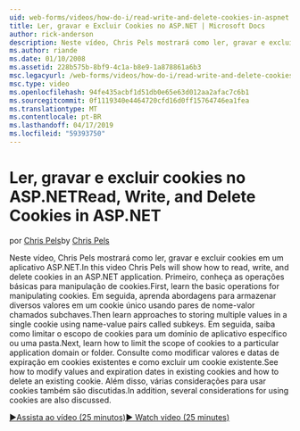 ```yaml
---
uid: web-forms/videos/how-do-i/read-write-and-delete-cookies-in-aspnet
title: Ler, gravar e Excluir Cookies no ASP.NET | Microsoft Docs
author: rick-anderson
description: Neste vídeo, Chris Pels mostrará como ler, gravar e excluir cookies em um aplicativo ASP.NET. Primeiro, saber as operações básicas para manipular cooki...
ms.author: riande
ms.date: 01/10/2008
ms.assetid: 228b575b-8bf9-4c1a-b8e9-1a878861a6b3
msc.legacyurl: /web-forms/videos/how-do-i/read-write-and-delete-cookies-in-aspnet
msc.type: video
ms.openlocfilehash: 94fe435acbf1d51db0e65e63d012aa2afac7c6b1
ms.sourcegitcommit: 0f1119340e4464720cfd16d0ff15764746ea1fea
ms.translationtype: MT
ms.contentlocale: pt-BR
ms.lasthandoff: 04/17/2019
ms.locfileid: "59393750"
---
```

# <a name="read-write-and-delete-cookies-in-aspnet"></a><span data-ttu-id="a1df3-104">Ler, gravar e excluir cookies no ASP.NET</span><span class="sxs-lookup"><span data-stu-id="a1df3-104">Read, Write, and Delete Cookies in ASP.NET</span></span>

<span data-ttu-id="a1df3-105">por [Chris Pels](https://twitter.com/chrispels)</span><span class="sxs-lookup"><span data-stu-id="a1df3-105">by [Chris Pels](https://twitter.com/chrispels)</span></span>

<span data-ttu-id="a1df3-106">Neste vídeo, Chris Pels mostrará como ler, gravar e excluir cookies em um aplicativo ASP.NET.</span><span class="sxs-lookup"><span data-stu-id="a1df3-106">In this video Chris Pels will show how to read, write, and delete cookies in an ASP.NET application.</span></span> <span data-ttu-id="a1df3-107">Primeiro, conheça as operações básicas para manipulação de cookies.</span><span class="sxs-lookup"><span data-stu-id="a1df3-107">First, learn the basic operations for manipulating cookies.</span></span> <span data-ttu-id="a1df3-108">Em seguida, aprenda abordagens para armazenar diversos valores em um cookie único usando pares de nome-valor chamados subchaves.</span><span class="sxs-lookup"><span data-stu-id="a1df3-108">Then learn approaches to storing multiple values in a single cookie using name-value pairs called subkeys.</span></span> <span data-ttu-id="a1df3-109">Em seguida, saiba como limitar o escopo de cookies para um domínio de aplicativo específico ou uma pasta.</span><span class="sxs-lookup"><span data-stu-id="a1df3-109">Next, learn how to limit the scope of cookies to a particular application domain or folder.</span></span> <span data-ttu-id="a1df3-110">Consulte como modificar valores e datas de expiração em cookies existentes e como excluir um cookie existente.</span><span class="sxs-lookup"><span data-stu-id="a1df3-110">See how to modify values and expiration dates in existing cookies and how to delete an existing cookie.</span></span> <span data-ttu-id="a1df3-111">Além disso, várias considerações para usar cookies também são discutidas.</span><span class="sxs-lookup"><span data-stu-id="a1df3-111">In addition, several considerations for using cookies are also discussed.</span></span>

[<span data-ttu-id="a1df3-112">&#9654;Assista ao vídeo (25 minutos)</span><span class="sxs-lookup"><span data-stu-id="a1df3-112">&#9654; Watch video (25 minutes)</span></span>](https://channel9.msdn.com/Blogs/ASP-NET-Site-Videos/read-write-and-delete-cookies-in-aspnet)
